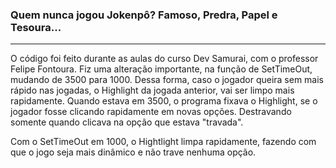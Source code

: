 ### Quem nunca jogou Jokenpô? Famoso, Predra, Papel e Tesoura...

-------------------------------------

O código foi feito durante as aulas do curso Dev Samurai, com o professor Felipe Fontoura.
Fiz uma alteração importante, na função de SetTimeOut, mudando de 3500 para 1000.
Dessa forma, caso o jogador queira sem mais rápido nas jogadas, o Highlight da jogada anterior,
vai ser limpo mais rapidamente.
Quando estava em 3500, o programa fixava o Highlight, se o jogador fosse clicando rapidamente
em novas opções. Destravando somente quando clicava na opção que estava "travada".

Com o SetTimeOut em 1000, o Hightlight limpa rapidamente, fazendo com que o jogo seja
mais dinâmico e não trave nenhuma opção.
